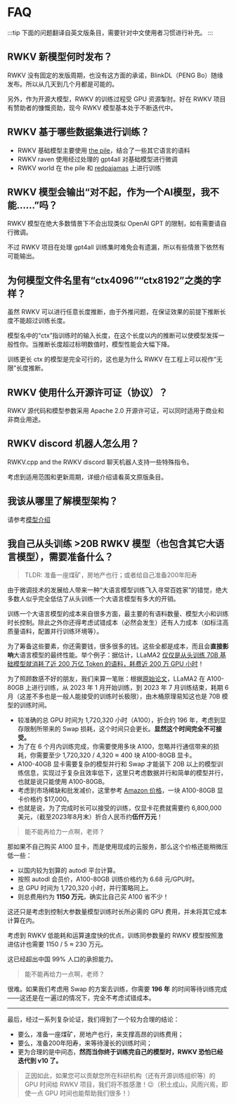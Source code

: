 # FAQ

:::tip
下面的问题翻译自英文版条目，需要针对中文使用者习惯进行补充。
:::

## RWKV 新模型何时发布？

RWKV 没有固定的发版周期，也没有这方面的承诺，BlinkDL（PENG Bo）随缘发布。所以从几天到几个月都是可能的。

另外，作为开源大模型，RWKV 的训练过程受 GPU 资源掣肘。好在 RWKV 项目有赞助者的慷慨资助，现今 RWKV 模型基本处于不断迭代中。

## RWKV 基于哪些数据集进行训练？

- RWKV 基础模型主要使用 [the pile](https://pile.eleuther.ai/)，结合了一些其它语言的语料
- RWKV raven 使用经过处理的 gpt4all 对基础模型进行微调
- RWKV world 在 the pile 和 [redpajamas](https://github.com/togethercomputer/RedPajama-Data) 上进行训练

## RWKV 模型会输出“对不起，作为一个AI模型，我不能……”吗？

RWKV 模型在绝大多数情景下不会出现类似 OpenAI GPT 的限制，如有需要请自行微调。

不过 RWKV 项目在处理 gpt4all 训练集时难免会有遗漏，所以有些情景下依然有可能输出。

## 为何模型文件名里有“ctx4096”“ctx8192”之类的字样？ 

虽然 RWKV 可以进行任意长度推断，由于外推问题，在保证效果的前提下推断长度不能超过训练长度。

模型名中的“ctx”指训练时的输入长度，在这个长度以内的推断可以使模型发挥一般性你。当推断长度超过标明数值时，模型性能会大幅下降。

训练更长 ctx 的模型是完全可行的，这也是为什么 RWKV 在工程上可以视作“无限”长度推断。

## RWKV 使用什么开源许可证（协议）？

RWKV 源代码和模型参数采用 Apache 2.0 开源许可证，可以同时适用于商业和非商业用途。

## RWKV discord 机器人怎么用？


RWKV.cpp and the RWKV discord 聊天机器人支持一些特殊指令。

考虑到适用范围和更新周期，详细介绍请看英文原版条目。

## 我该从哪里了解模型架构？

请参考[模型介绍](../advance/architecture.md)

## 我自己从头训练 >20B RWKV 模型（也包含其它大语言模型），需要准备什么？

> TLDR: 准备一座煤矿，房地产也行；或者给自己准备200年阳寿

由于微调技术的发展给人带来一种“大语言模型训练飞入寻常百姓家”的错觉，绝大多数人似乎完全低估了从头训练一个大语言模型有多大的开销。

训练一个大语言模型的成本来自很多方面，最主要的有语料数量、模型大小和训练时长控制。除此之外你还得考虑试错成本（必然会发生）还有人力成本（如标注高质量语料，配置并行训练环境等）。

为了筹备这些要素，你还需要钱，很多很多的钱。这些全都是成本，而且会**直接影响**大语言模型的最终性能。举个例子：据估计，LLaMA2 [仅仅是从头训练 70B 基础模型就消耗了近 200 万亿 Token 的语料，耗费近 200 万 GPU 小时](https://twitter.com/moinnadeem/status/1681393075367841792)！

为了照顾数感不好的朋友，我们来算一笔账：根据[原始论文](https://arxiv.org/pdf/2307.09288.pdf)，LLaMA2 在 A100-80GB 上进行训练，从 2023 年 1 月开始训练，到 2023 年 7 月训练结束，耗期 6 月（这差不多也是一般人能接受的训练时长极限），由木桶原理易知这也是 70B 模型的训练时间。
- 较准确的总 GPU 时间为 1,720,320 小时（A100），折合约 196 年，考虑到显存限制所带来的 Swap 损耗，这个时间只会更长。**显然这个时间完全不可接受。**
- 为了在 6 个月内训练完成，你需要使用多块 A100，忽略并行通信带来的损耗，你需要至少 1,720,320 / 4,320 ≈ 400 块 A100-80GB 显卡。
- A100-40GB 显卡需要复杂的模型并行和 Swap 才能装下 20B 以上的模型训练信息，实现过于复杂且效率低下，这里只考虑数据并行和简单的模型并行，也就是说只能使用 A100-80GB。
- 考虑到市场稀缺和批发减价，这里参考 [Amazon 价格](https://www.amazon.com/Nvidia-Memory-Graphics-Ampere-Architecture/dp/B0BS56B54P)，一块 A100-80GB 显卡价格约 $17,000。
- 也就是说，为了完成时长可以接受的训练，仅显卡花费就需要约 6,800,000 美元，（截至2023年8月末）折合人民币约**伍仟万元**！

> 能不能再给力一点啊，老师？

那如果不自己购买 A100 显卡，而是使用现成的云服务，那么这个价格还能稍微压低一些：
- 以国内较为划算的 autodl 平台计算。
- 按照 autodl 会员价，A100-80GB 训练价格约为 6.68 元/GPU时。
- 总 GPU 时间为 1,720,320 小时，并行策略同上。
- 则总费用约为 **1150 万元**，确实比自己买 A100 省不少！

这还只是考虑到控制大参数量模型训练时长所必需的 GPU 费用，并未将其它成本计算在内。

考虑到 RWKV 低能耗和运算速度快的优点，训练同参数量的 RWKV 模型按照激进估计也需要 1150 / 5 ≈ 230 万元。

这已经超出中国 99% 人口的承担能力。

> 能不能再给力一点啊，老师？

很难。如果我们考虑用 Swap 的方案去训练，你需要 **196 年** 的时间等待训练完成——这还是在一遍过的情况下，完全不考虑试错成本。

---

最后，经过一系列复杂论证，我们得到了一个较为合理的结论：
* 要么，准备一座煤矿，房地产也行，来支撑高昂的训练费用；
* 要么，准备200年阳寿，来等待漫长的训练时间；
* 更为合理的是中间态，**然而当你终于训练完自己的模型时，RWKV 恐怕已经迭代到 v10 了。**

> 正因如此，如果您可以贡献您所在科研机构（还有开源训练组织等）的 GPU 时间给 RWKV 项目，我们将不胜感激！😉（积土成山，风雨兴焉，即使一点 GPU 时间也能帮助我们很多！）
